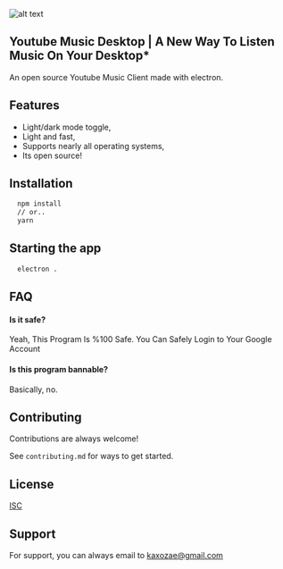 ![alt text](https://kaxozae.xyz/images/banner.png)
## Youtube Music Desktop | A New Way To Listen Music On Your Desktop*
An open source Youtube Music Client made with electron.


## Features

- Light/dark mode toggle,
- Light and fast,
- Supports nearly all operating systems,
- Its open source!
## Installation
```bash
  npm install
  // or..
  yarn
```
## Starting the app

```bash
  electron .
```


## FAQ

#### Is it safe?
Yeah, This Program Is %100 Safe. You Can Safely Login to Your Google Account

#### Is this program bannable?
Basically, no.


## Contributing

Contributions are always welcome!

See `contributing.md` for ways to get started.


## License

[ISC](https://choosealicense.com/licenses/isc/)


## Support

For support, you can always email to kaxozae@gmail.com


